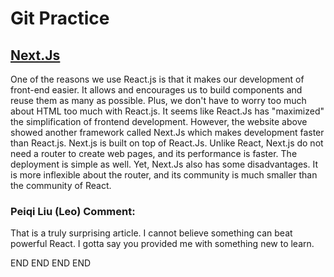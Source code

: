 # Git Practice

## [Next.Js](https://www.ideamotive.co/blog/nextjs-vs-react-which-javascript-framework-is-better-for-your-front-end)

One of the reasons we use React.js is that it makes our development of front-end easier. It allows and encourages us to build components and reuse them as many as possible. Plus, we don't have to worry too much about HTML too much with React.js. It seems like React.Js has "maximized" the simplification of frontend development. However, the website above showed another framework called Next.Js which makes development faster than React.js. Next.js is built on top of React.Js. Unlike React, Next.js do not need a router to create web pages, and its performance is faster. The deployment is simple as well. Yet, Next.Js also has some disadvantages. It is more inflexible about the router, and its community is much smaller than the community of React. 



### Peiqi Liu (Leo) Comment:

That is a truly surprising article. I cannot believe something can beat powerful React. I gotta say you provided me with something new to learn.

END END END END
